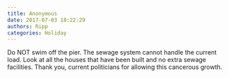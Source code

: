 ```yaml
---
title: Anonymous
date: 2017-07-03 18:22:29
authors: Ripp
categories: Holiday
---
```


 Do NOT swim off the pier.  The sewage system cannot handle the current load.  Look at all the houses that have been built and no extra sewage facilities.  Thank you, current politicians for allowing this cancerous growth.